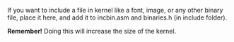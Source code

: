 If you want to include a file in kernel like a font, image,
or any other binary file, place it here, and add it to incbin.asm and binaries.h (in include folder).

**Remember!** Doing this will increase the size of the kernel.
